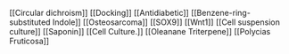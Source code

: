 [[Circular dichroism]]
[[Docking]]
[[Antidiabetic]]
[[Benzene-ring-substituted Indole]]
[[Osteosarcoma]]
[[SOX9]]
[[Wnt1]]
[[Cell suspension culture]]
[[Saponin]]
[[Cell Culture.]]
[[Oleanane Triterpene]]
[[Polycias Fruticosa]]
